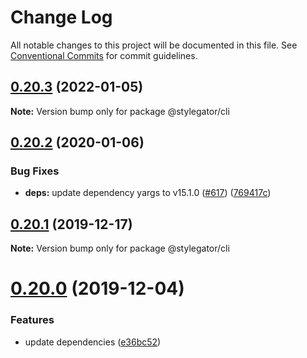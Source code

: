 # Change Log

All notable changes to this project will be documented in this file.
See [Conventional Commits](https://conventionalcommits.org) for commit guidelines.

## [0.20.3](https://github.com/farism/stylegator/compare/v0.20.2...v0.20.3) (2022-01-05)

**Note:** Version bump only for package @stylegator/cli





## [0.20.2](https://github.com/farism/stylegator/compare/v0.20.1...v0.20.2) (2020-01-06)


### Bug Fixes

* **deps:** update dependency yargs to v15.1.0 ([#617](https://github.com/farism/stylegator/issues/617)) ([769417c](https://github.com/farism/stylegator/commit/769417cc04fedfb1b4f5f9442076b0537ec6c207))





## [0.20.1](https://github.com/farism/stylegator/compare/v0.20.0...v0.20.1) (2019-12-17)

**Note:** Version bump only for package @stylegator/cli





# [0.20.0](https://github.com/farism/stylegator/compare/v0.19.0...v0.20.0) (2019-12-04)


### Features

* update dependencies ([e36bc52](https://github.com/farism/stylegator/commit/e36bc52353f1f0dce9480966e51bf1ffb2bca433))
